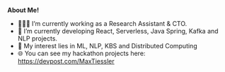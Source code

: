 <a href=""></a>

**About Me!**

- 👨🏽‍💻 I’m currently working as a Research Assistant & CTO.
- 🌱 I’m currently developing React, Serverless, Java Spring, Kafka and NLP projects.
- 🤔 My interest lies in ML, NLP, KBS and Distributed Computing
- 🌐 You can see my hackathon projects here: https://devpost.com/MaxTiessler


